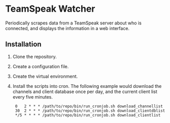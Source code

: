 # TeamSpeak Watcher

Periodically scrapes data from a TeamSpeak server about who is connected, and
displays the information in a web interface.

## Installation

1. Clone the repository.
2. Create a configuration file.
3. Create the virtual environment.
4. Install the scripts into cron. The following example would download the
   channels and client database once per day, and the current client list
   every five minutes.

        0   2 * * * /path/to/repo/bin/run_cronjob.sh download_channellist
        30  2 * * * /path/to/repo/bin/run_cronjob.sh download_clientdblist
        */5 * * * * /path/to/repo/bin/run_cronjob.sh download_clientlist

